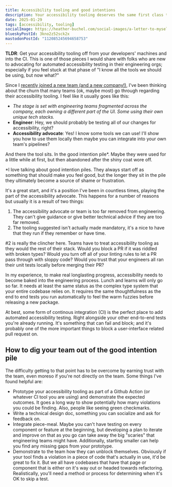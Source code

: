 ```yaml
---
title: Accessibility tooling and good intentions
description: Your accessibility tooling deserves the same first class treatment as the rest of your stack.
date: 2025-01-29
tags: [accessibility, tooling]
socialImage: https://heather-buchel.com/social-images/a-letter-to-myself.png
blueskyPostId: 3kno2z52sck2x
mastodonPostId: "112085245694658753"
---
```


<div class="aside">
<p><b>TLDR</b>: Get your accessibility tooling off from your developers' machines and into the CI. This is one of those pieces I would share with folks who are new to advocating for automated accessibility testing in their engineering orgs; especially if you feel stuck at that phase of "I know all the tools we should be using, but now what?"
</div>

Since I [recently joined a new team (and a new company!)](https://bsky.app/profile/heather-buchel.com/post/3ldgsskjmkc2y), I've been thinking about the churn that many teams (ok, maybe most) go through regarding their accessibility tooling. I feel like it usually goes like this:

- *The stage is set with engineering teams fragmented across the company, each owning a different part of the UI. Some using their own unique tech stacks.*
- **Engineer**: Hey, we should probably be testing all of our changes for accessibility, right?
- **Accessibility advocate**: Yes! I know some tools we can use! I'll show you how to use them locally then maybe you can integrate into your own team's pipelines?

And there the tool sits. In the good intention pile*. Maybe they were used for a little while at first, but then abandoned after the shiny coat wore off.

<div class="aside">
*I love talking about good intention piles. They always start off as something that should make you feel good, but the longer they sit in the pile they ultimately become a source of shame or frustration.
</div>

It's a great start, and it's a position I've been in countless times, playing the part of the accessibility advocate. This happens for a number of reasons but usually it is a result of two things:

1) The accessibility advocate or team is too far removed from engineering. They can't give guidance or give better technical advice if they are too far removed.
2) The tooling suggested isn't actually made mandatory, it's a nice to have that they run if they remember or have time.

#2 is really the clincher here. Teams have to treat accessibility tooling as they would the rest of their stack. Would you block a PR if it was riddled with broken types? Would you turn off all of your linting rules to let a PR pass through with sloppy code? Would you trust that your engineers all ran their unit tests locally before merging their PR?

In my experience, to make real longlasting progress, accessibility needs to become baked into the engineering process. Lunch and learns will only go so far. It needs at least the same status as the complex type system that your entire codebase relies on. It requires the same thoughtfulness as the end to end tests you run automatically to feel the warm fuzzies before releasing a new package.

At best, some form of continous integration (CI) is the perfect place to add automated accessibility testing. Right alongside your other end-to-end tests you're already running. It's something that can fail and block; and it's probably one of the more important things to block a user-interface related pull request on.

## How to dig your team out of the good intention pile

The difficulty getting to that point has to be overcome by earning trust with the team, even moreso if you're not directly on the team. Some things I've found helpful are:
- Prototype your accessibility tooling as part of a Github Action (or whatever CI tool you are using) and demonstrate the expected outcomes. It goes a long way to show potentially how many violations you could be finding. Also, people like seeing green checkmarks.
- Write a technical design doc, something you can socialize and ask for feedback on.
- Integrate piece-meal. Maybe you can't have testing on every component or feature at the beginning, but developing a plan to iterate and improve on that as you go can take away the big "scaries" that engineering teams might have. Additionally, starting smaller can help you find any missing gaps from your prototype.
- Demonstrate to the team how they can unblock themselves. Obviously if your tool finds a violation in a piece of code that's actually in use, it'd be great to fix it. But we all have codebases that have that page or component that is either on it's way out or headed towards refactoring. Realistically, you'll need a method or process for determining when it's OK to skip a test.
